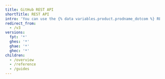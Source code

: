 ```yaml
---
title: GitHub REST API
shortTitle: REST API
intro: 'You can use the {% data variables.product.prodname_dotcom %} REST API to create calls to get the data you need to integrate with GitHub.'
redirect_from:
  - /v3
versions:
  fpt: '*'
  ghes: '*'
  ghae: '*'
  ghec: '*'
children:
  - /overview
  - /reference
  - /guides
---
```

